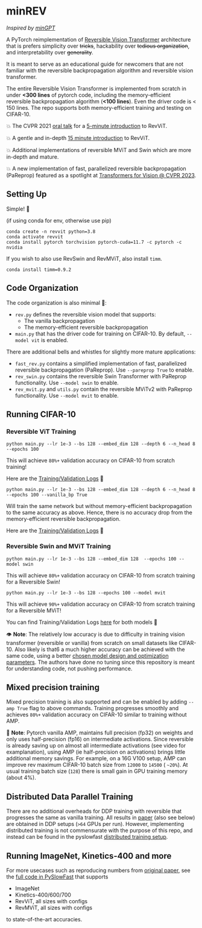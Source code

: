 <h1> minREV </h1>

*Inspired by [minGPT](https://github.com/karpathy/minGPT)* 


A PyTorch reimplementation of [Reversible Vision Transformer](https://openaccess.thecvf.com/content/CVPR2022/papers/Mangalam_Reversible_Vision_Transformers_CVPR_2022_paper.pdf) architecture that is prefers simplicity over ~~tricks~~, hackability over ~~tedious organization~~, and interpretability over ~~generality~~. 

It is meant to serve as an educational guide for newcomers that are not familiar with the reversible backpropagation algorithm and reversible vision transformer. 

The entire Reversible Vision Transformer is implemented from scratch in under **<300 lines** of pytorch code, including the memory-efficient reversible backpropagation algorithm (**<100 lines**). Even the driver code is < 150 lines. The repo supports both memory-efficient training and testing on CIFAR-10.  

💥 The CVPR 2021 [oral talk](https://www.youtube.com/watch?v=AWu-f71C4Nk) for a [5-minute introduction](https://www.youtube.com/watch?v=AWu-f71C4Nk) to RevViT. 

💥 A gentle and in-depth [15 minute introduction](https://youtu.be/X_xyt26tkRY?t=3350) to RevViT.  

💥 Additional implementations of reversible MViT and Swin which are more in-depth and mature.

💥 A new implementation of fast, parallelized reversible backpropagation (PaReprop) featured as a spotlight at [Transformers for Vision @ CVPR 2023](https://sites.google.com/view/t4v-cvpr23). 

<h2> Setting Up </h2>

Simple! 🌟

(if using conda for env, otherwise use pip)
```
conda create -n revvit python=3.8
conda activate revvit
conda install pytorch torchvision pytorch-cuda=11.7 -c pytorch -c nvidia
```

If you wish to also use RevSwin and RevMViT, also install ```timm```.
```
conda install timm=0.9.2
```

<h2> Code Organization </h2>

The code organization is also minimal 💫:

- `rev.py` defines the reversible vision model that supports: 
    -  The vanilla backpropagation 
    -  The memory-efficient reversible backpropagation    
- `main.py` that has the driver code for training on CIFAR-10. By default, `--model vit` is enabled.

There are additional bells and whistles for slightly more mature applications:
- `fast_rev.py` contains a simplified implementation of fast, parallelized reversible backpropagation (PaReprop). Use `--pareprop True` to enable. 
- `rev_swin.py` contains the reversible Swin Transformer with PaReprop functionality. Use `--model swin` to enable.
- `rev_mvit.py` and `utils.py` contain the reversible MViTv2 with PaReprop functionality. Use `--model mvit` to enable. 

<h2> Running CIFAR-10 </h2>

### Reversible ViT Training

`python main.py --lr 1e-3 --bs 128 --embed_dim 128 --depth 6 --n_head 8 --epochs 100`

This will achieve `80%+` validation accuracy on CIFAR-10 from scratch training! 

Here are the [Training/Validation Logs](https://api.wandb.ai/links/action_anticipation/d0hqnv67) 💯 

`python main.py --lr 1e-3 --bs 128 --embed_dim 128 --depth 6 --n_head 8 --epochs 100 --vanilla_bp True`

Will train the same network but without memory-efficient backpropagation to the same accuracy as above.
Hence, there is no accuracy drop from the memory-efficient reversible backpropagation.  

Here are the [Training/Validation Logs](https://api.wandb.ai/links/action_anticipation/r7k0v3kd) 💯 

### Reversible Swin and MViT Training

`python main.py --lr 1e-3 --bs 128 --embed_dim 128  --epochs 100 --model swin`

This will achieve `80%+` validation accuracy on CIFAR-10 from scratch training for a Reversible Swin!

`python main.py --lr 1e-3 --bs 128 --epochs 100 --model mvit`

This will achieve `90%+` validation accuracy on CIFAR-10 from scratch training for a Reversible MViT!

You can find Training/Validation Logs [here](https://api.wandb.ai/links/tyleryzhu/rt2amae6) for both models 💯 

👁️ **Note**: The relatively low accuracy is due to difficulty in training vision transformer (reversible or vanilla) from scratch on small datasets like CIFAR-10. Also likely is that6 a much higher accuracy can be achieved with the same code, using a better [chosen model design and optimization parameters](https://github.com/tysam-code/hlb-CIFAR10). The authors have done no tuning since this repository is meant for understanding code, not pushing performance. 

<h2> Mixed precision training </h2>

Mixed precision training is also supported and can be enabled by adding `--amp True` flag to above commands. Training progresses smoothly and achieves `80%+` validation accuracy on CIFAR-10 similar to training without AMP. 


📝  **Note**: Pytorch vanilla AMP, maintains full precision (fp32) on weights and only uses half-precision (fp16) on intermediate activations. Since reversible is already saving up on almost all intermediate activations (see video for examplanation), using AMP (ie half-precision on activations) brings little additional memory savings. For example, on a 16G V100 setup, AMP can improve rev maximum CIFAR-10 batch size from `12000` to `14500` ( `~20%`). At usual training batch size (`128`) there is small gain in GPU training memory (about 4%). 

<h2> Distributed Data Parallel Training </h2>

There are no additional overheads for DDP training with reversible that progresses the same as vanilla training. All results in [paper](https://arxiv.org/abs/2302.04869) (also see below) are obtained in DDP setups (`>64` GPUs per run). However, implementing distributed training is not commensurate with the purpose of this repo, and instead can be found in the pyslowfast [distributed training setup](https://github.com/facebookresearch/SlowFast/blob/99a655bd533d7fddd7f79509e3dfaae811767b5c/slowfast/models/build.py#L69-L83).  

<h2> Running ImageNet, Kinetics-400 and more </h2>

For more usecases such as reproducing numbers from [original paper](https://openaccess.thecvf.com/content/CVPR2022/papers/Mangalam_Reversible_Vision_Transformers_CVPR_2022_paper.pdf), see the [full code in PySlowFast](https://github.com/facebookresearch/SlowFast) that supports 

- ImageNet 
- Kinetics-400/600/700 
- RevViT, all sizes with configs 
- RevMViT, all sizes with configs 

to state-of-the-art accuracies. 


